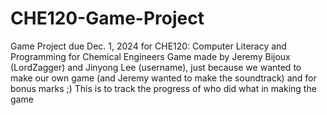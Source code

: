 # CHE120-Game-Project
Game Project due Dec. 1, 2024 for CHE120: Computer Literacy and Programming for Chemical Engineers
Game made by Jeremy Bijoux (LordZagger) and Jinyong Lee (username), just because we wanted to make our own game (and Jeremy wanted to make the soundtrack) and for bonus marks ;)
This is to track the progress of who did what in making the game
